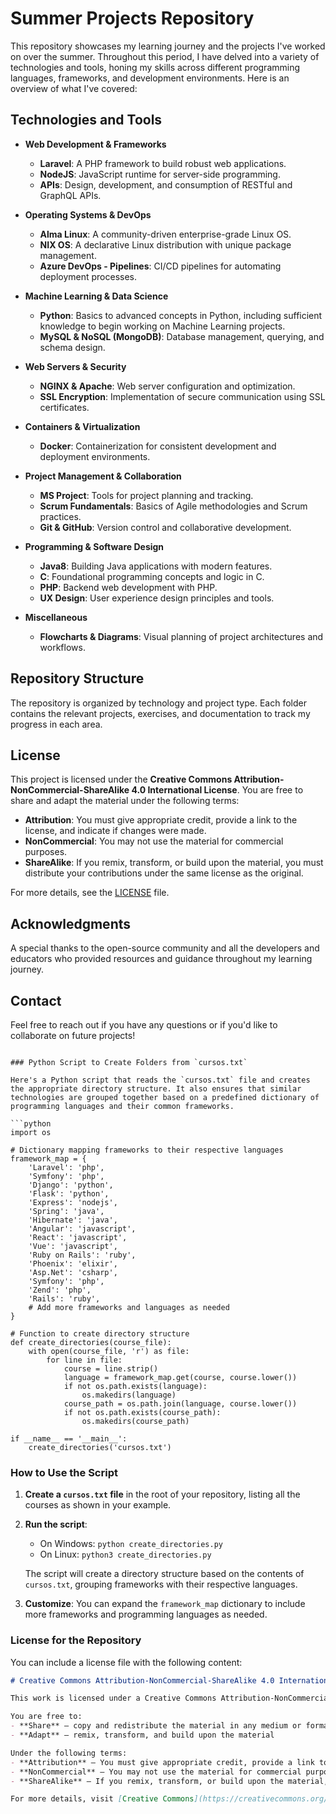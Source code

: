 # Summer Projects Repository

This repository showcases my learning journey and the projects I've worked on over the summer. Throughout this period, I have delved into a variety of technologies and tools, honing my skills across different programming languages, frameworks, and development environments. Here is an overview of what I've covered:

## Technologies and Tools

- **Web Development & Frameworks**
  - **Laravel**: A PHP framework to build robust web applications.
  - **NodeJS**: JavaScript runtime for server-side programming.
  - **APIs**: Design, development, and consumption of RESTful and GraphQL APIs.

- **Operating Systems & DevOps**
  - **Alma Linux**: A community-driven enterprise-grade Linux OS.
  - **NIX OS**: A declarative Linux distribution with unique package management.
  - **Azure DevOps - Pipelines**: CI/CD pipelines for automating deployment processes.

- **Machine Learning & Data Science**
  - **Python**: Basics to advanced concepts in Python, including sufficient knowledge to begin working on Machine Learning projects.
  - **MySQL & NoSQL (MongoDB)**: Database management, querying, and schema design.

- **Web Servers & Security**
  - **NGINX & Apache**: Web server configuration and optimization.
  - **SSL Encryption**: Implementation of secure communication using SSL certificates.

- **Containers & Virtualization**
  - **Docker**: Containerization for consistent development and deployment environments.

- **Project Management & Collaboration**
  - **MS Project**: Tools for project planning and tracking.
  - **Scrum Fundamentals**: Basics of Agile methodologies and Scrum practices.
  - **Git & GitHub**: Version control and collaborative development.

- **Programming & Software Design**
  - **Java8**: Building Java applications with modern features.
  - **C**: Foundational programming concepts and logic in C.
  - **PHP**: Backend web development with PHP.
  - **UX Design**: User experience design principles and tools.

- **Miscellaneous**
  - **Flowcharts & Diagrams**: Visual planning of project architectures and workflows.
  
## Repository Structure

The repository is organized by technology and project type. Each folder contains the relevant projects, exercises, and documentation to track my progress in each area.

## License

This project is licensed under the **Creative Commons Attribution-NonCommercial-ShareAlike 4.0 International License**. You are free to share and adapt the material under the following terms:

- **Attribution**: You must give appropriate credit, provide a link to the license, and indicate if changes were made.
- **NonCommercial**: You may not use the material for commercial purposes.
- **ShareAlike**: If you remix, transform, or build upon the material, you must distribute your contributions under the same license as the original.

For more details, see the [LICENSE](LICENSE) file.

## Acknowledgments

A special thanks to the open-source community and all the developers and educators who provided resources and guidance throughout my learning journey.

## Contact

Feel free to reach out if you have any questions or if you'd like to collaborate on future projects!
```

### Python Script to Create Folders from `cursos.txt`

Here's a Python script that reads the `cursos.txt` file and creates the appropriate directory structure. It also ensures that similar technologies are grouped together based on a predefined dictionary of programming languages and their common frameworks.

```python
import os

# Dictionary mapping frameworks to their respective languages
framework_map = {
    'Laravel': 'php',
    'Symfony': 'php',
    'Django': 'python',
    'Flask': 'python',
    'Express': 'nodejs',
    'Spring': 'java',
    'Hibernate': 'java',
    'Angular': 'javascript',
    'React': 'javascript',
    'Vue': 'javascript',
    'Ruby on Rails': 'ruby',
    'Phoenix': 'elixir',
    'Asp.Net': 'csharp',
    'Symfony': 'php',
    'Zend': 'php',
    'Rails': 'ruby',
    # Add more frameworks and languages as needed
}

# Function to create directory structure
def create_directories(course_file):
    with open(course_file, 'r') as file:
        for line in file:
            course = line.strip()
            language = framework_map.get(course, course.lower())
            if not os.path.exists(language):
                os.makedirs(language)
            course_path = os.path.join(language, course.lower())
            if not os.path.exists(course_path):
                os.makedirs(course_path)

if __name__ == '__main__':
    create_directories('cursos.txt')
```

### How to Use the Script

1. **Create a `cursos.txt` file** in the root of your repository, listing all the courses as shown in your example.
  
2. **Run the script**:
   - On Windows: `python create_directories.py`
   - On Linux: `python3 create_directories.py`
  
   The script will create a directory structure based on the contents of `cursos.txt`, grouping frameworks with their respective languages.

3. **Customize**: You can expand the `framework_map` dictionary to include more frameworks and programming languages as needed.

### License for the Repository

You can include a license file with the following content:

```markdown
# Creative Commons Attribution-NonCommercial-ShareAlike 4.0 International License

This work is licensed under a Creative Commons Attribution-NonCommercial-ShareAlike 4.0 International License.

You are free to:
- **Share** — copy and redistribute the material in any medium or format
- **Adapt** — remix, transform, and build upon the material

Under the following terms:
- **Attribution** — You must give appropriate credit, provide a link to the license, and indicate if changes were made.
- **NonCommercial** — You may not use the material for commercial purposes.
- **ShareAlike** — If you remix, transform, or build upon the material, you must distribute your contributions under the same license as the original.

For more details, visit [Creative Commons](https://creativecommons.org/licenses/by-nc-sa/4.0/).
